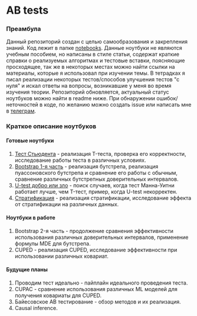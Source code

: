 # AB tests
### Преамбула
Данный репозиторий создан с целью самообразования и закрепления знаний.
Код лежит в папке [notebooks](https://github.com/PavelSubbotin/Ab_tests/tree/main/notebooks). 
Данные ноутбуки не являются учебным пособием, но написаны в стиле статьи, содержат краткие справки о реализуемых алгоритмах и тестовые вставки, поясняющие просходящее, так же в некоторых местах можно найти ссылки на материалы, которые я использовал при изучении темы.
В тетрадках я писал реализации некоторых тестов/способов улучшения тестов "с нуля" и искал ответы на вопросы, возникавшие у меня во время изучения теории. 
Репозиторий обновляется, актуальный статус ноутбуков можно найти в readme ниже.
При обнаружении ошибок/неточностей в коде, по желанию можно создать issue или написать мне в [телеграм](https://t.me/I_Love_Rogue).

### Краткое описание ноутбуков
#### Готовые ноутбуки
1) [Тест Стьюдента](https://github.com/PavelSubbotin/Ab_tests/blob/main/notebooks/T_test.ipynb) - реализация T-теста, проверка его корректности, исследование работы теста в различных условиях.
2) [Bootstrap 1-я часть](https://github.com/PavelSubbotin/Ab_tests/blob/main/notebooks/bootstrap_1.ipynb) - реализация бутстрепа, реализация пуассоновского бутстрепа и сравнение его работы с обычным, сравнение различных бутстрепных доверительных интервалов.
3) [U-test добро или зло](https://github.com/PavelSubbotin/Ab_tests/blob/main/notebooks/mann_whitney.ipynb) - поиск случаев, когда тест Манна-Уитни работает лучше, чем T-тест, пример, когда U-test некорректен.
4) [Стратификация](https://github.com/PavelSubbotin/Ab_tests/blob/main/notebooks/mann_whitney.ipynb) - реализация стратификации, исследование эффекта от стратификации на различных данных.
#### Ноутбуки в работе
1) Bootstrap 2-я часть - продолжение сравнения эффективности использования различных доверительных интервалов, применение формулы MDE для бутстрепа.
2) CUPED - реализация CUPED, исследование эффективности при использовании различных ковариат.
#### Будущие планы
1) Проводим тест идеально - пайплайн идеального проведения теста.
2) CUPAC - сравнение использования различных ML моделей для получения ковариаты для CUPED.
3) Байесовское AB тестирование - обзор методов и их реализация.
4) Causal inference.
